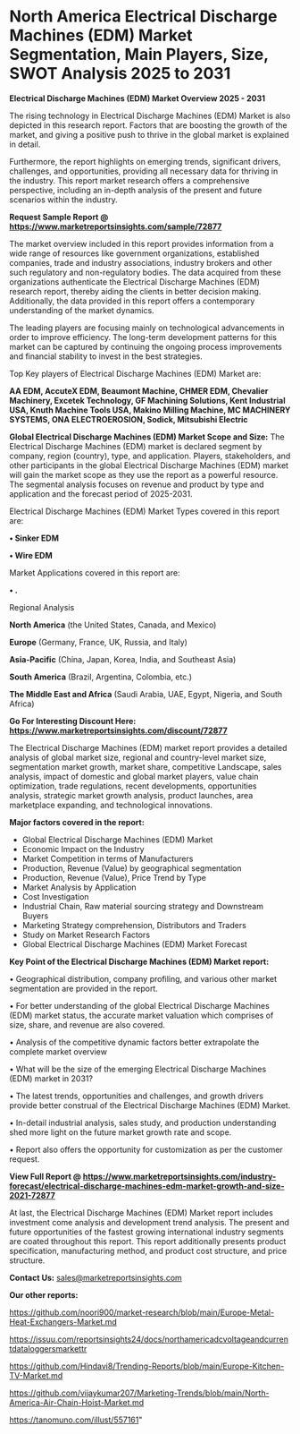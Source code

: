 # North America Electrical Discharge Machines (EDM) Market Segmentation, Main Players, Size, SWOT Analysis 2025 to 2031

<Strong> Electrical Discharge Machines (EDM) Market Overview 2025 - 2031</strong>

The rising technology in Electrical Discharge Machines (EDM) Market is also depicted in this research report. Factors that are boosting the growth of the market, and giving a positive push to thrive in the global market is explained in detail.

Furthermore, the report highlights on emerging trends, significant drivers, challenges, and opportunities, providing all necessary data for thriving in the industry. This report market research offers a comprehensive perspective, including an in-depth analysis of the present and future scenarios within the industry.

<strong>Request Sample Report @ <a href=https://www.marketreportsinsights.com/sample/72877>https://www.marketreportsinsights.com/sample/72877</a></strong>

The market overview included in this report provides information from a wide range of resources like government organizations, established companies, trade and industry associations, industry brokers and other such regulatory and non-regulatory bodies. The data acquired from these organizations authenticate the Electrical Discharge Machines (EDM) research report, thereby aiding the clients in better decision making. Additionally, the data provided in this report offers a contemporary understanding of the market dynamics.

The leading players are focusing mainly on technological advancements in order to improve efficiency. The long-term development patterns for this market can be captured by continuing the ongoing process improvements and financial stability to invest in the best strategies.

Top Key players of Electrical Discharge Machines (EDM) Market are:

<strong>AA EDM, AccuteX EDM, Beaumont Machine, CHMER EDM, Chevalier Machinery, Excetek Technology, GF Machining Solutions, Kent Industrial USA, Knuth Machine Tools USA, Makino Milling Machine, MC MACHINERY SYSTEMS, ONA ELECTROEROSION, Sodick, Mitsubishi Electric</strong>

<strong><b>Global Electrical Discharge Machines (EDM) Market Scope and Size:</b></strong>
The Electrical Discharge Machines (EDM) market is declared segment by company, region (country), type, and application. Players, stakeholders, and other participants in the global Electrical Discharge Machines (EDM) market will gain the market scope as they use the report as a powerful resource. The segmental analysis focuses on revenue and product by type and application and the forecast period of 2025-2031.

Electrical Discharge Machines (EDM) Market Types covered in this report are:

<strong>• Sinker EDM

• Wire EDM</strong>

Market Applications covered in this report are:

<strong>• .</strong> 

Regional Analysis

<strong>North America</strong> (the United States, Canada, and Mexico)

<strong>Europe</strong> (Germany, France, UK, Russia, and Italy)

<strong>Asia-Pacific</strong> (China, Japan, Korea, India, and Southeast Asia)

<strong>South America</strong> (Brazil, Argentina, Colombia, etc.)

<strong>The Middle East and Africa</strong> (Saudi Arabia, UAE, Egypt, Nigeria, and South Africa)

<strong>Go For Interesting Discount Here: <a href=https://www.marketreportsinsights.com/discount/72877>https://www.marketreportsinsights.com/discount/72877</a></strong>

The Electrical Discharge Machines (EDM) market report provides a detailed analysis of global market size, regional and country-level market size, segmentation market growth, market share, competitive Landscape, sales analysis, impact of domestic and global market players, value chain optimization, trade regulations, recent developments, opportunities analysis, strategic market growth analysis, product launches, area marketplace expanding, and technological innovations.

<strong><b>Major factors covered in the report:</b></strong>
<ul>
  <li>Global Electrical Discharge Machines (EDM) Market </li>
  <li>Economic Impact on the Industry</li>
  <li>Market Competition in terms of Manufacturers</li>
  <li>Production, Revenue (Value) by geographical segmentation</li>
  <li>Production, Revenue (Value), Price Trend by Type</li>
  <li>Market Analysis by Application</li>
  <li>Cost Investigation</li>
  <li>Industrial Chain, Raw material sourcing strategy and Downstream Buyers</li>
  <li>Marketing Strategy comprehension, Distributors and Traders</li>
  <li>Study on Market Research Factors</li>
  <li>Global Electrical Discharge Machines (EDM) Market Forecast</li>
</ul>

<strong><b>Key Point of the Electrical Discharge Machines (EDM) Market report:</b></strong>

• Geographical distribution, company profiling, and various other market segmentation are provided in the report.

• For better understanding of the global Electrical Discharge Machines (EDM) market status, the accurate market valuation which comprises of size, share, and revenue are also covered.

• Analysis of the competitive dynamic factors better extrapolate the complete market overview

• What will be the size of the emerging Electrical Discharge Machines (EDM) market in 2031?

• The latest trends, opportunities and challenges, and growth drivers provide better construal of the Electrical Discharge Machines (EDM) Market.

• In-detail industrial analysis, sales study, and production understanding shed more light on the future market growth rate and scope.

• Report also offers the opportunity for customization as per the customer request.

<strong><b>View Full Report @ <a href=https://www.marketreportsinsights.com/industry-forecast/electrical-discharge-machines-edm-market-growth-and-size-2021-72877>https://www.marketreportsinsights.com/industry-forecast/electrical-discharge-machines-edm-market-growth-and-size-2021-72877</a></b></strong>


At last, the Electrical Discharge Machines (EDM) Market report includes investment come analysis and development trend analysis. The present and future opportunities of the fastest growing international industry segments are coated throughout this report. This report additionally presents product specification, manufacturing method, and product cost structure, and price structure.

<strong>Contact Us:</strong>
sales@marketreportsinsights.com

<strong>Our other reports:</strong>

<a href=https://github.com/noori900/market-research/blob/main/Europe-Metal-Heat-Exchangers-Market.md>https://github.com/noori900/market-research/blob/main/Europe-Metal-Heat-Exchangers-Market.md</a>

<a href=https://issuu.com/reportsinsights24/docs/northamericadcvoltageandcurrentdataloggersmarkettr>https://issuu.com/reportsinsights24/docs/northamericadcvoltageandcurrentdataloggersmarkettr</a>

<a href=https://github.com/Hindavi8/Trending-Reports/blob/main/Europe-Kitchen-TV-Market.md>https://github.com/Hindavi8/Trending-Reports/blob/main/Europe-Kitchen-TV-Market.md</a>

<a href=https://github.com/vijaykumar207/Marketing-Trends/blob/main/North-America-Air-Chain-Hoist-Market.md>https://github.com/vijaykumar207/Marketing-Trends/blob/main/North-America-Air-Chain-Hoist-Market.md</a>

<a href=https://tanomuno.com/illust/557161>https://tanomuno.com/illust/557161</a>"
